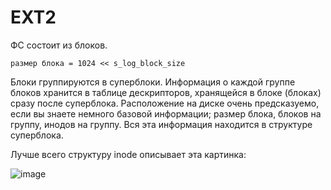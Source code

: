 # EXT2

ФС состоит из блоков.

```
размер блока = 1024 << s_log_block_size
```

Блоки группируются в суперблоки. Информация о каждой группе блоков хранится в таблице дескрипторов, хранящейся в блоке (блоках) сразу после суперблока.
Расположение на диске очень предсказуемо, если вы знаете немного базовой информации; размер блока, блоков на группу, инодов на группу. Вся эта информация находится в структуре суперблока.

Лучше всего структуру inode описывает эта картинка:

![image](https://user-images.githubusercontent.com/25401699/199459485-56710859-9cc3-4b0c-b325-af3b49a29b94.png)

